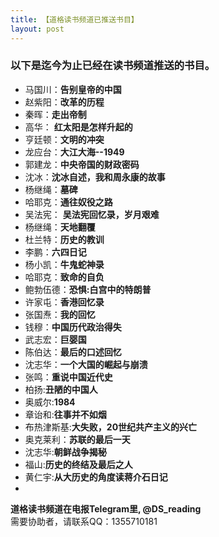 ```yaml
---
title: 【道格读书频道已推送书目】
layout: post
---
```

### 以下是迄今为止已经在读书频道推送的书目。      


* 马国川：**告别皇帝的中国** 
* 赵紫阳：**改革的历程** 
* 秦晖：**走出帝制**  
* 高华： **红太阳是怎样升起的** 
* 亨廷顿：**文明的冲突**   
* 龙应台：**大江大海--1949**   
* 郭建龙：**中央帝国的财政密码** 
* 沈冰：**沈冰自述，我和周永康的故事**
* 杨继绳：**墓碑**   
* 哈耶克：**通往奴役之路**   
* 吴法宪： **吴法宪回忆录，岁月艰难**  
* 杨继绳：**天地翻覆**  
* 杜兰特：**历史的教训**   
* 李鹏：**六四日记**  
* 杨小凯：**牛鬼蛇神录**  
* 哈耶克：**致命的自负**  
* 鲍勃伍德：**恐惧:白宫中的特朗普**  
* 许家屯：**香港回忆录**  
* 张国焘：**我的回忆**  
* 钱穆：**中国历代政治得失**  
* 武志宏：**巨婴国** 
*  陈伯达：**最后的口述回忆** 
*  沈志华：**一个大国的崛起与崩溃**   
* 张鸣：**重说中国近代史** 
*  柏扬:**丑陋的中国人** 
*  奥威尔:**1984**  
* 章诒和:**往事并不如烟** 
*  布热津斯基:**大失败，20世纪共产主义的兴亡**  
* 奥克莱利：**苏联的最后一天**  
* 沈志华:**朝鲜战争揭秘**  
* 福山:**历史的终结及最后之人**  
* 黄仁宇:**从大历史的角度读蒋介石日记**
*




__道格读书频道在电报Telegram里, @DS_reading__  
需要协助者，请联系QQ：1355710181